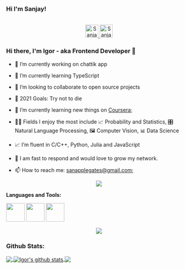 
### 
### Hi I'm Sanjay!

<p align="center">
<br/>
<a href="https://www.linkedin.com/in/sanapplegates">
  <img alt="Sanjay's LinkdeIN" width="35px" src="https://image.flaticon.com/icons/svg/2111/2111465.svg" />
</a>
<a href="https://www.kaggle.com/sanapplegates">
  <img alt="Sanjay's Kaggle" width="35px" src="https://cdn3.iconfinder.com/data/icons/logos-and-brands-adobe/512/189_Kaggle-512.png" />
</a>

</p>

### Hi there, I'm Igor - aka Frontend Developer 👋

- 🔭 I’m currently working on chattik app
- 🌱 I’m currently learning TypeScript
- 👯 I’m looking to collaborate to open source projects
- 🥅 2021 Goals: Try not to die



- 📖 I’m currently learning new things on [Coursera](https://www.coursera.org);
- 🤹🏽 Fields I enjoy the most include 📈  Probability and Statistics, 🎛 Natural Language Processing, 🖼 Computer Vision, 📊 Data Science
- 📈 I’m fluent in C/C++, Python, Julia and JavaScript
- 💬 I am fast to respond and would love to grow my network.
- 📫 How to reach me: <sanapplegates@gmail.com>;

<p align="center">
  <img alig src="https://github-profile-trophy.vercel.app/?username=sanapplegates&column=6&rank=SSS,SS,S,AAA,AA,A,B,C" />
</p>

<!--END_SECTION:waka-->

**Languages and Tools:**  

<code><img height="50" src="https://cdn.algorithmia.com/developers/images/language_logos/pytorch.png"></code> 
<code><img height="50" src="https://colab.research.google.com/img/colab_favicon_256px.png"></code>
<code><img height="50" src="https://image.flaticon.com/icons/svg/1680/1680899.svg"></code>

<p align="center">
<img align="center" src="https://github-readme-stats.vercel.app/api?username=sanapplegates&show_icons=true&hide_border=true">
</p>
 

### Github Stats:

<a href="https://github.com/sanapplegates">
  <img align="center" src="https://github-readme-stats.vercel.app/api/top-langs/?username=kirpinev&theme=light&hide_langs_below=1" />
</a>
<a href="https://github.com/sanapplegates">
 <img align="center" src="https://github-readme-stats.vercel.app/api?username=kirpinev&show_icons=true&theme=light&line_height=27" alt="Igor's github stats"/>
</a>
<a href="https://github.com/kirpinev/sanapplegates">
 <img align="center" src="https://github-readme-stats.vercel.app/api/pin/?username=kirpinev&repo=chatik&theme=light" />
</a>
